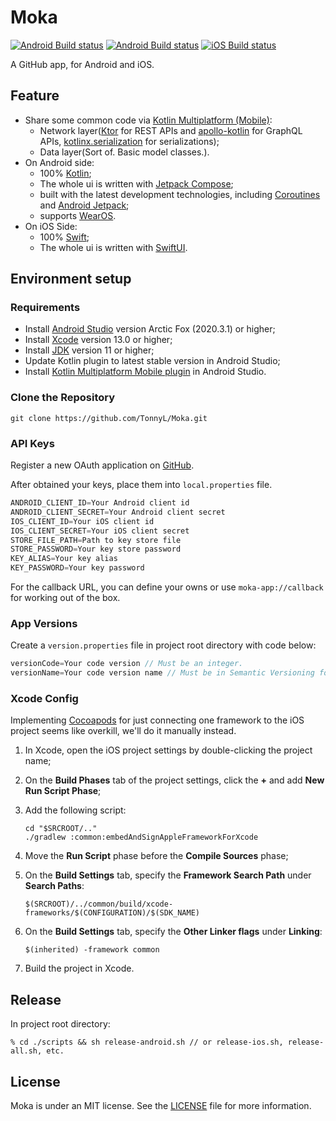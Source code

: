 # Moka

[![Android Build status](https://github.com/TonnyL/Moka/workflows/Android/badge.svg)](https://github.com/TonnyL/Moka/actions?query=workflow%3Aandroid)
[![Android Build status](https://github.com/TonnyL/Moka/workflows/wearOS/badge.svg)](https://github.com/TonnyL/Moka/actions?query=workflow%3Awearos)
[![iOS Build status](https://github.com/TonnyL/Moka/workflows/iOS/badge.svg)](https://github.com/TonnyL/Moka/actions?query=workflow%3Aios)

A GitHub app, for Android and iOS.

## Feature

+ Share some common code via [Kotlin Multiplatform (Mobile)](https://kotlinlang.org/docs/multiplatform.html):
	- Network layer([Ktor](https://ktor.io/) for REST APIs and [apollo-kotlin](https://github.com/apollographql/apollo-kotlin) for GraphQL APIs, [kotlinx.serialization](https://github.com/Kotlin/kotlinx.serialization) for serializations);
	- Data layer(Sort of. Basic model classes.).
+ On Android side:
	- 100% [Kotlin](https://kotlinlang.org/);
   - The whole ui is written with [Jetpack Compose](https://developer.android.com/jetpack/compose);
   - built with the latest development technologies, including [Coroutines](https://github.com/Kotlin/kotlinx.coroutines) and [Android Jetpack](https://developer.android.com/jetpack);
   - supports [WearOS](https://developer.android.com/wear).
+ On iOS Side:
    - 100% [Swift](https://developer.apple.com/swift/);
    - The whole ui is written with [SwiftUI](https://developer.apple.com/xcode/swiftui/).

## Environment setup

### Requirements

+ Install [Android Studio](https://developer.android.com/studio) version Arctic Fox (2020.3.1) or
  higher;
+ Install [Xcode](https://developer.apple.com/xcode/) version 13.0 or higher;
+ Install [JDK](https://www.oracle.com/java/technologies/javase-downloads.html) version 11 or
  higher;
+ Update Kotlin plugin to latest stable version in Android Studio;
+ Install [Kotlin Multiplatform Mobile plugin](https://plugins.jetbrains.com/plugin/14936-kotlin-multiplatform-mobile)
in Android Studio.

### Clone the Repository

```shell
git clone https://github.com/TonnyL/Moka.git
```

### API Keys

Register a new OAuth application on [GitHub](https://github.com/settings/applications/new).

After obtained your keys, place them into `local.properties` file.

```java
ANDROID_CLIENT_ID=Your Android client id
ANDROID_CLIENT_SECRET=Your Android client secret
IOS_CLIENT_ID=Your iOS client id
IOS_CLIENT_SECRET=Your iOS client secret
STORE_FILE_PATH=Path to key store file
STORE_PASSWORD=Your key store password
KEY_ALIAS=Your key alias
KEY_PASSWORD=Your key password
```

For the callback URL, you can define your owns or use `moka-app://callback` for working out of the box.

### App Versions

Create a `version.properties` file in project root directory with code below:

```java
versionCode=Your code version // Must be an integer.
versionName=Your code version name // Must be in Semantic Versioning format, like 1.0.0.
```

### Xcode Config
Implementing [Cocoapods](https://cocoapods.org/) for just connecting one framework to the iOS project seems like overkill, we'll do it manually instead.

1. In Xcode, open the iOS project settings by double-clicking the project name;
2. On the **Build Phases** tab of the project settings, click the **+** and add **New Run Script Phase**;
3. Add the following script:

	```shell
	cd "$SRCROOT/.."
	./gradlew :common:embedAndSignAppleFrameworkForXcode
	```

4. Move the **Run Script** phase before the **Compile Sources** phase;
5. On the **Build Settings** tab, specify the **Framework Search Path** under **Search Paths**:
	
	```shell
	$(SRCROOT)/../common/build/xcode-frameworks/$(CONFIGURATION)/$(SDK_NAME)
	```

6. On the **Build Settings** tab, specify the **Other Linker flags** under **Linking**:
	
	```shell
	$(inherited) -framework common
	```

7. Build the project in Xcode. 

## Release
In project root directory:

```shell
% cd ./scripts && sh release-android.sh // or release-ios.sh, release-all.sh, etc.
```

## License
Moka is under an MIT license. See the [LICENSE](LICENSE) file for more information.
